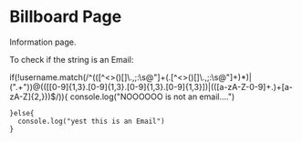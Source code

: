 # Billboard Page

Information page.



To check if the string is an Email:

if(!username.match(/^(([^<>()\[\]\\.,;:\s@"]+(\.[^<>()\[\]\\.,;:\s@"]+)*)|(".+"))@((\[[0-9]{1,3}\.[0-9]{1,3}\.[0-9]{1,3}\.[0-9]{1,3}])|(([a-zA-Z\-0-9]+\.)+[a-zA-Z]{2,}))$/)){
      console.log("NOOOOOO is not an email....")
      
    }else{
      console.log("yest this is an Email")
    }
